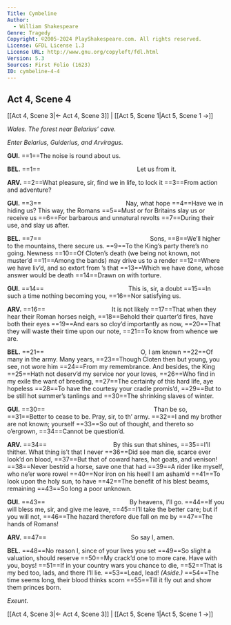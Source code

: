 ```yaml
---
Title: Cymbeline
Author: 
  - William Shakespeare
Genre: Tragedy
Copyright: ©2005-2024 PlayShakespeare.com. All rights reserved.
License: GFDL License 1.3
License URL: http://www.gnu.org/copyleft/fdl.html
Version: 5.3
Sources: First Folio (1623)
ID: cymbeline-4-4
---
```


## Act 4, Scene 4
[[Act 4, Scene 3|← Act 4, Scene 3]] | [[Act 5, Scene 1|Act 5, Scene 1 →]]

*Wales. The forest near Belarius’ cave.*

*Enter Belarius, Guiderius, and Arviragus.*

**GUI.**
==1==The noise is round about us.

**BEL.**
==1==                Let us from it.

**ARV.**
==2==What pleasure, sir, find we in life, to lock it
==3==From action and adventure?

**GUI.**
==3==              Nay, what hope
==4==Have we in hiding us? This way, the Romans
==5==Must or for Britains slay us or receive us
==6==For barbarous and unnatural revolts
==7==During their use, and slay us after.

**BEL.**
==7==                  Sons,
==8==We’ll higher to the mountains, there secure us.
==9==To the King’s party there’s no going. Newness
==10==Of Cloten’s death (we being not known, not muster’d
==11==Among the bands) may drive us to a render
==12==Where we have liv’d, and so extort from ’s that
==13==Which we have done, whose answer would be death
==14==Drawn on with torture.

**GUI.**
==14==              This is, sir, a doubt
==15==In such a time nothing becoming you,
==16==Nor satisfying us.

**ARV.**
==16==           It is not likely
==17==That when they hear their Roman horses neigh,
==18==Behold their quarter’d fires, have both their eyes
==19==And ears so cloy’d importantly as now,
==20==That they will waste their time upon our note,
==21==To know from whence we are.

**BEL.**
==21==                O, I am known
==22==Of many in the army. Many years,
==23==Though Cloten then but young, you see, not wore him
==24==From my remembrance. And besides, the King
==25==Hath not deserv’d my service nor your loves,
==26==Who find in my exile the want of breeding,
==27==The certainty of this hard life, aye hopeless
==28==To have the courtesy your cradle promis’d,
==29==But to be still hot summer’s tanlings and
==30==The shrinking slaves of winter.

**GUI.**
==30==                  Than be so,
==31==Better to cease to be. Pray, sir, to th’ army.
==32==I and my brother are not known; yourself
==33==So out of thought, and thereto so o’ergrown,
==34==Cannot be question’d.

**ARV.**
==34==           By this sun that shines,
==35==I’ll thither. What thing is’t that I never
==36==Did see man die, scarce ever look’d on blood,
==37==But that of coward hares, hot goats, and venison!
==38==Never bestrid a horse, save one that had
==39==A rider like myself, who ne’er wore rowel
==40==Nor iron on his heel! I am asham’d
==41==To look upon the holy sun, to have
==42==The benefit of his blest beams, remaining
==43==So long a poor unknown.

**GUI.**
==43==              By heavens, I’ll go.
==44==If you will bless me, sir, and give me leave,
==45==I’ll take the better care; but if you will not,
==46==The hazard therefore due fall on me by
==47==The hands of Romans!

**ARV.**
==47==              So say I, amen.

**BEL.**
==48==No reason I, since of your lives you set
==49==So slight a valuation, should reserve
==50==My crack’d one to more care. Have with you, boys!
==51==If in your country wars you chance to die,
==52==That is my bed too, lads, and there I’ll lie.
==53==Lead, lead!
*(Aside.)*
==54==The time seems long, their blood thinks scorn
==55==Till it fly out and show them princes born.

*Exeunt.*

[[Act 4, Scene 3|← Act 4, Scene 3]] | [[Act 5, Scene 1|Act 5, Scene 1 →]]